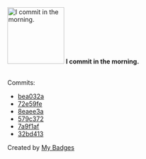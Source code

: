<img src="https://my-badges.github.io/my-badges/morning-commits.png" alt="I commit in the morning." title="I commit in the morning." width="128">
<strong>I commit in the morning.</strong>
<br><br>

Commits:

- <a href="https://github.com/HorebZ/HorebZ/commit/bea032aef5cfacfcba67ab75b1722b61922d10ae">bea032a</a>
- <a href="https://github.com/HorebZ/HorebZ/commit/72e59fedfa1c7c349481400436453ee37d6d2463">72e59fe</a>
- <a href="https://github.com/HorebZ/HorebZ/commit/8eaee3a3b6616f9084e8931e309e5cb7c7cdfb51">8eaee3a</a>
- <a href="https://github.com/HorebZ/HorebZ/commit/579c3723daf37e7ab028c8bd2948d9c014a3a948">579c372</a>
- <a href="https://github.com/HorebZ/HorebZ/commit/7a9f1afd22e2ef049d30b549158b7d4f851084ee">7a9f1af</a>
- <a href="https://github.com/HorebZ/HorebZ/commit/32bd4138f658ba4d75aa7854783ad4cddceb6334">32bd413</a>


Created by <a href="https://github.com/my-badges/my-badges">My Badges</a>